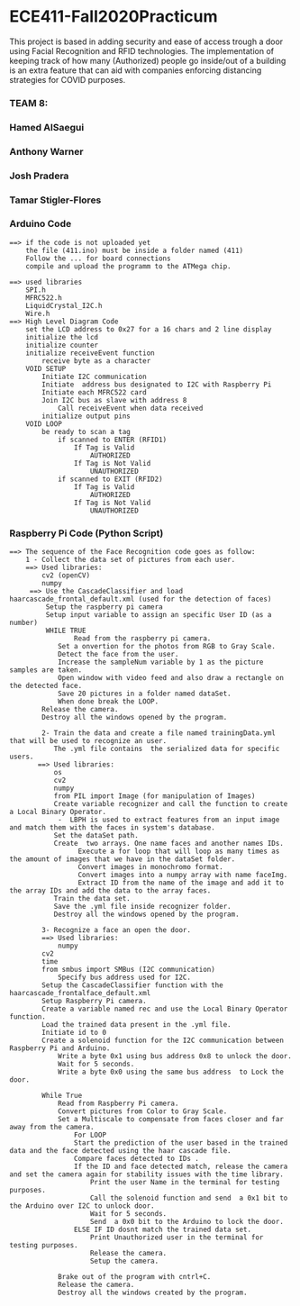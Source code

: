 # ECE411-Fall2020Practicum
This project is based in adding security and ease of access trough a door using Facial Recognition and RFID technologies. The implementation of keeping track of how many (Authorized) people go inside/out of a building is an extra feature that can aid with companies enforcing distancing strategies for COVID purposes. 

### TEAM 8:
   ### Hamed AlSaegui
   ### Anthony Warner
   ### Josh Pradera 
   ### Tamar Stigler-Flores


### Arduino Code

	==> if the code is not uploaded yet
		the file (411.ino) must be inside a folder named (411)
		Follow the ... for board connections
		compile and upload the programm to the ATMega chip.
		
	==> used libraries
		SPI.h
		MFRC522.h
		LiquidCrystal_I2C.h
		Wire.h
	==> High Level Diagram Code
		set the LCD address to 0x27 for a 16 chars and 2 line display
		initialize the lcd
		initialize counter
		initialize receiveEvent function
			receive byte as a character
		VOID SETUP
			Initiate I2C communication
			Initiate  address bus designated to I2C with Raspberry Pi
			Initiate each MFRC522 card
			Join I2C bus as slave with address 8
				Call receiveEvent when data received 
			initialize output pins
		VOID LOOP
			be ready to scan a tag
				if scanned to ENTER (RFID1)
					If Tag is Valid
						AUTHORIZED
					If Tag is Not Valid
						UNAUTHORIZED
				if scanned to EXIT (RFID2)
					If Tag is Valid
						AUTHORIZED
					If Tag is Not Valid
						UNAUTHORIZED
						
						
						
### Raspberry Pi Code (Python Script)

	==> The sequence of the Face Recognition code goes as follow:
		1 - Collect the data set of pictures from each user.
		==> Used libraries: 
		    cv2 (openCV)
		    numpy
		 ==> Use the CascadeClassifier and load haarcascade_frontal_default.xml (used for the detection of faces)
		     Setup the raspberry pi camera
		     Setup input variable to assign an specific User ID (as a number)
		     WHILE TRUE
		     		Read from the raspberry pi camera.
				Set a onvertion for the photos from RGB to Gray Scale.
				Detect the face from the user.
				Increase the sampleNum variable by 1 as the picture samples are taken.
				Open window with video feed and also draw a rectangle on the detected face.
				Save 20 pictures in a folder named dataSet.
				When done break the LOOP.
		    Release the camera.
		    Destroy all the windows opened by the program.
		    
		    2- Train the data and create a file named trainingData.yml that will be used to recognize an user.
		       The .yml file contains  the serialized data for specific users.
		   ==> Used libraries:
		       os 
		       cv2
		       numpy
		       from PIL import Image (for manipulation of Images)
		       Create variable recognizer and call the function to create a Local Binary Operator.
		       	-  LBPH is used to extract features from an input image and match them with the faces in system's database.
		       Set the dataSet path.
		       Create  two arrays. One name faces and another names IDs.
		      		 Execute a for loop that will loop as many times as the amount of images that we have in the dataSet folder.
		      		 Convert images in monochromo format.
		      		 Convert images into a numpy array with name faceImg.
		      		 Extract ID from the name of the image and add it to the array IDs and add the data to the array faces.
		       Train the data set.
		       Save the .yml file inside recognizer folder.
		       Destroy all the windows opened by the program.
		       
		    3- Recognize a face an open the door.
		    ==> Used libraries:
		        numpy
			cv2
			time
			from smbus import SMBus (I2C communication)
		        Specify bus address used for I2C.
			Setup the CascadeClassifier function with the haarcascade_frontalface_default.xml
			Setup Raspberry Pi camera.
			Create a variable named rec and use the Local Binary Operator function.
			Load the trained data present in the .yml file.
			Initiate id to 0
			Create a solenoid function for the I2C communication between Raspberry Pi and Arduino.
				Write a byte 0x1 using bus address 0x8 to unlock the door.
				Wait for 5 seconds.
				Write a byte 0x0 using the same bus address  to Lock the door.
				
			While True
				Read from Raspberry Pi camera.
				Convert pictures from Color to Gray Scale.
				Set a Multiscale to compensate from faces closer and far away from the camera.
			        For LOOP 
					Start the prediction of the user based in the trained data and the face detected using the haar cascade file.
					Compare faces detected to IDs .
					If the ID and face detected match, release the camera and set the camera again for stability issues with the time library.
						Print the user Name in the terminal for testing purposes.
						Call the solenoid function and send  a 0x1 bit to the Arduino over I2C to unlock door.
						Wait for 5 seconds. 
						Send  a 0x0 bit to the Arduino to lock the door.
					ELSE IF ID dosnt match the trained data set.
						Print Unauthorized user in the terminal for testing purposes.
						Release the camera.
						Setup the camera. 
						
				Brake out of the program with cntrl+C. 
				Release the camera.
				Destroy all the windows created by the program.
						
					
					
					
					
				
			
		       
				
				
				
				
				
				
